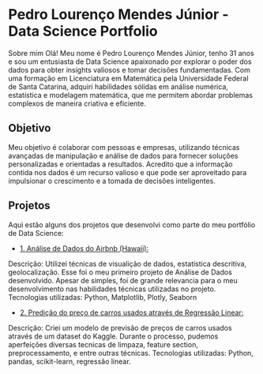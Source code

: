 # Pedro Lourenço Mendes Júnior - Data Science Portfolio
Sobre mim
Olá! Meu nome é Pedro Lourenço Mendes Júnior, tenho 31 anos e sou um entusiasta de Data Science apaixonado por explorar o poder dos dados para obter insights valiosos e tomar decisões fundamentadas. Com uma formação em Licenciatura em Matemática pela Universidade Federal de Santa Catarina, adquiri habilidades sólidas em análise numérica, estatística e modelagem matemática, que me permitem abordar problemas complexos de maneira criativa e eficiente.

## Objetivo
Meu objetivo é colaborar com pessoas e empresas, utilizando técnicas avançadas de manipulação e análise de dados para fornecer soluções personalizadas e orientadas a resultados. Acredito que a informação contida nos dados é um recurso valioso e que pode ser aproveitado para impulsionar o crescimento e a tomada de decisões inteligentes.

## Projetos
Aqui estão alguns dos projetos que desenvolvi como parte do meu portfólio de Data Science:

* [1. Análise de Dados do Airbnb (Hawaii):](https://colab.research.google.com/drive/1b4qBOY9Wqc2Sl_Ya25x4rd4Sa1aqbu5l?usp=sharing&authuser=1#scrollTo=cf8c7974)

Descrição: Utilizei técnicas de visualição de dados, estatística descritiva, geolocalização. Esse foi o meu primeiro projeto de Análise de Dados desenvolvido. Apesar de simples, foi de grande relevancia para o meu desenvolvimento nas habilidades técnicas utilizadas no projeto. 
Tecnologias utilizadas: Python, Matplotlib, Plotly, Seaborn

* [2. Predição do preço de carros usados através de Regressão Linear:]()

Descrição: Criei um modelo de previsão de preços de carros usados através de um dataset do Kaggle. Durante o processo, pudemos aperfeições diversas tecnicas de limpaza, feature section, preprocessamento, e entre outras técnicas.
Tecnologias utilizadas: Python, pandas, scikit-learn, regressão linear.
